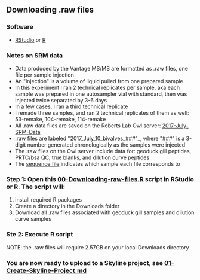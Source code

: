 ## Downloading .raw files 

### Software
  * [RStudio](https://www.rstudio.com/) or [R](https://www.r-project.org/)
 
### Notes on SRM data
  * Data produced by the Vantage MS/MS are formatted as .raw files, one file per sample injection  
  * An "injection" is a volume of liquid pulled from one prepared sample  
  * In this experiment I ran 2 technical replicates per sample, aka each sample was prepared in one autosampler vial with standard, then was injected twice separated by 3-6 days  
  * In a few cases, I ran a third technical replicate  
  * I remade three samples, and ran 2 technical replicates of them as well: 53-remake, 104-remake, 114-remake  
  * All .raw data files are saved on the Roberts Lab Owl server: [2017-July-SRM-Data](http://owl.fish.washington.edu/generosa/Generosa_DNR/2017-July-SRM-Data/)  
  * .raw files are labeled "2017_July_10_bivalves_###"_, where "###" is a 3-digit number generated chronologically as the samples were injected  
  * The .raw files on the Owl server include data for: geoduck gill peptides, PRTC/bsa QC, true blanks, and dilution curve peptides  
  * The [sequence file](https://github.com/RobertsLab/Paper-DNR-Geoduck-Proteomics/blob/master/data/SRM/SRM-Sequence-final.csv) indicates which sample each file corresponds to
  
### Step 1: Open this [00-Downloading-raw-files.R](../../analyses/SRM/00-Downloading-raw-files.R) script in RStudio or R. The script will:
  1) install required R packages
  2) Create a directory in the Downloads folder
  3) Download all .raw files associated with geoduck gill samples and dilution curve samples
  
### Ste 2: Execute R script
NOTE: the .raw files will require 2.57GB on your local Downloads directory

### You are now ready to upload to a Skyline project, see [01-Create-Skyline-Project.md](../../notebooks/SRM/01-Create-Skyline-Project.md)

  
  
  

